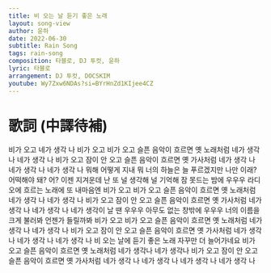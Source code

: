 ```yaml
---
title: 비 오는 날 듣기 좋은 노래
layout: song-view
author: 윤하
date: 2022-06-30
subtitle: Rain Song
tags: rain-song
composition: 타블로, DJ 투컷, 윤하
lyric: 타블로
arrangement: DJ 투컷, DOCSKIM
youtube: Wy7Zxw6NDAs?si=BYrHnZd1KIjee4CZ
---
```


# 歌詞 (中譯待補)

비가 오고 네가 생각 나
비가 오고 비가 오고
슬픈 음악이 흐르면
옛 노래처럼
네가 생각 나
네가 생각 나
비가 오고 잠이 안 오고
슬픈 음악이 흐르면
옛 가사처럼
네가 생각 나
네가 생각 나
네가 생각 나
뭐해 어떻게 지내
뭐 너의 하늘은 늘 푸르겠지만
나만 이래? 어떡해야 돼?
어? 이젠 지겨운데
난 또 널 생각해 널 기억해
잠 못드는 밤에 우우우
라디오에 흐르는 노래에 또 내마음엔
비가 오고 비가 오고
슬픈 음악이 흐르면
옛 노래처럼
네가 생각 나
네가 생각 나
비가 오고 잠이 안 오고
슬픈 음악이 흐르면
옛 가사처럼
네가 생각 나
네가 생각 나
네가 생각이 날 땐 우우우
아무도 없는 창밖에 우우우
너의 이름을 크게 불러봐
언젠가 들릴까봐
비가 오고 비가 오고
슬픈 음악이 흐르면
옛 노래처럼
네가 생각 나
네가 생각 나
비가 오고 잠이 안 오고
슬픈 음악이 흐르면
옛 가사처럼
네가 생각 나
네가 생각 나
네가 생각 나
비 오는 날에 듣기 좋은 노래
자꾸만 더 늘어가네요
비가 오고 슬픈 음악이 흐르면
옛 노래처럼
네가 생각나
네가 생각나
비가 오고 잠이 안 오고
슬픈 음악이 흐르면
옛 가사처럼
네가 생각 나
네가 생각 나
네가 생각 나
네가 생각 나
